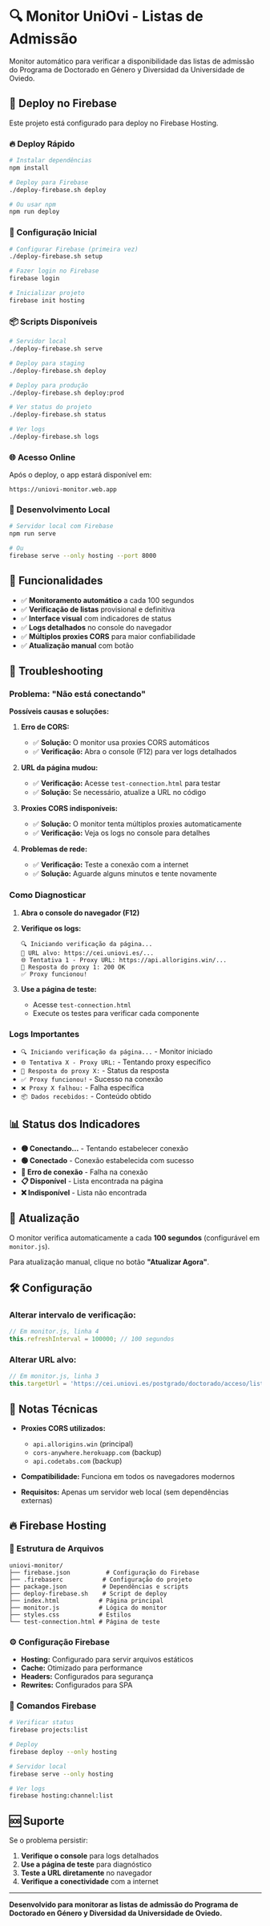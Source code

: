 # 🔍 Monitor UniOvi - Listas de Admissão

Monitor automático para verificar a disponibilidade das listas de admissão do Programa de Doctorado en Género y Diversidad da Universidade de Oviedo.

## 🚀 Deploy no Firebase

Este projeto está configurado para deploy no Firebase Hosting.

### 🔥 Deploy Rápido

```bash
# Instalar dependências
npm install

# Deploy para Firebase
./deploy-firebase.sh deploy

# Ou usar npm
npm run deploy
```

### 🔧 Configuração Inicial

```bash
# Configurar Firebase (primeira vez)
./deploy-firebase.sh setup

# Fazer login no Firebase
firebase login

# Inicializar projeto
firebase init hosting
```

### 📦 Scripts Disponíveis

```bash
# Servidor local
./deploy-firebase.sh serve

# Deploy para staging
./deploy-firebase.sh deploy

# Deploy para produção
./deploy-firebase.sh deploy:prod

# Ver status do projeto
./deploy-firebase.sh status

# Ver logs
./deploy-firebase.sh logs
```

### 🌐 Acesso Online

Após o deploy, o app estará disponível em:
```
https://uniovi-monitor.web.app
```

### 🔧 Desenvolvimento Local

```bash
# Servidor local com Firebase
npm run serve

# Ou
firebase serve --only hosting --port 8000
```

## 🔧 Funcionalidades

- ✅ **Monitoramento automático** a cada 100 segundos
- ✅ **Verificação de listas** provisional e definitiva
- ✅ **Interface visual** com indicadores de status
- ✅ **Logs detalhados** no console do navegador
- ✅ **Múltiplos proxies CORS** para maior confiabilidade
- ✅ **Atualização manual** com botão

## 🐛 Troubleshooting

### Problema: "Não está conectando"

**Possíveis causas e soluções:**

1. **Erro de CORS:**
   - ✅ **Solução:** O monitor usa proxies CORS automáticos
   - ✅ **Verificação:** Abra o console (F12) para ver logs detalhados

2. **URL da página mudou:**
   - ✅ **Verificação:** Acesse `test-connection.html` para testar
   - ✅ **Solução:** Se necessário, atualize a URL no código

3. **Proxies CORS indisponíveis:**
   - ✅ **Solução:** O monitor tenta múltiplos proxies automaticamente
   - ✅ **Verificação:** Veja os logs no console para detalhes

4. **Problemas de rede:**
   - ✅ **Verificação:** Teste a conexão com a internet
   - ✅ **Solução:** Aguarde alguns minutos e tente novamente

### Como Diagnosticar

1. **Abra o console do navegador (F12)**
2. **Verifique os logs:**
   ```
   🔍 Iniciando verificação da página...
   🎯 URL alvo: https://cei.uniovi.es/...
   🌐 Tentativa 1 - Proxy URL: https://api.allorigins.win/...
   📡 Resposta do proxy 1: 200 OK
   ✅ Proxy funcionou!
   ```

3. **Use a página de teste:**
   - Acesse `test-connection.html`
   - Execute os testes para verificar cada componente

### Logs Importantes

- `🔍 Iniciando verificação da página...` - Monitor iniciado
- `🌐 Tentativa X - Proxy URL:` - Tentando proxy específico
- `📡 Resposta do proxy X:` - Status da resposta
- `✅ Proxy funcionou!` - Sucesso na conexão
- `❌ Proxy X falhou:` - Falha específica
- `📦 Dados recebidos:` - Conteúdo obtido

## 📊 Status dos Indicadores

- **🟡 Conectando...** - Tentando estabelecer conexão
- **🟢 Conectado** - Conexão estabelecida com sucesso
- **🔴 Erro de conexão** - Falha na conexão
- **📋 Disponível** - Lista encontrada na página
- **❌ Indisponível** - Lista não encontrada

## 🔄 Atualização

O monitor verifica automaticamente a cada **100 segundos** (configurável em `monitor.js`).

Para atualização manual, clique no botão **"Atualizar Agora"**.

## 🛠️ Configuração

### Alterar intervalo de verificação:
```javascript
// Em monitor.js, linha 4
this.refreshInterval = 100000; // 100 segundos
```

### Alterar URL alvo:
```javascript
// Em monitor.js, linha 3
this.targetUrl = 'https://cei.uniovi.es/postgrado/doctorado/acceso/listas';
```

## 📝 Notas Técnicas

- **Proxies CORS utilizados:**
  - `api.allorigins.win` (principal)
  - `cors-anywhere.herokuapp.com` (backup)
  - `api.codetabs.com` (backup)

- **Compatibilidade:** Funciona em todos os navegadores modernos
- **Requisitos:** Apenas um servidor web local (sem dependências externas)

## 🔥 Firebase Hosting

### 📁 Estrutura de Arquivos

```
uniovi-monitor/
├── firebase.json          # Configuração do Firebase
├── .firebaserc           # Configuração do projeto
├── package.json          # Dependências e scripts
├── deploy-firebase.sh    # Script de deploy
├── index.html           # Página principal
├── monitor.js           # Lógica do monitor
├── styles.css           # Estilos
└── test-connection.html # Página de teste
```

### ⚙️ Configuração Firebase

- **Hosting:** Configurado para servir arquivos estáticos
- **Cache:** Otimizado para performance
- **Headers:** Configurados para segurança
- **Rewrites:** Configurados para SPA

### 🚀 Comandos Firebase

```bash
# Verificar status
firebase projects:list

# Deploy
firebase deploy --only hosting

# Servidor local
firebase serve --only hosting

# Ver logs
firebase hosting:channel:list
```

## 🆘 Suporte

Se o problema persistir:

1. **Verifique o console** para logs detalhados
2. **Use a página de teste** para diagnóstico
3. **Teste a URL diretamente** no navegador
4. **Verifique a conectividade** com a internet

---

**Desenvolvido para monitorar as listas de admissão do Programa de Doctorado en Género y Diversidad da Universidade de Oviedo.** 